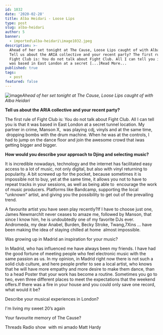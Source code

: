 ```yaml
---
id: 1032
date: '2020-02-28'
title: Alba Heidari - Loose Lips
type: post
slug: alba-heidari
author: 5
banner:
  - imported\alba-heidari\image1032.jpeg
description: >-
  Ahead of her set tonight at The Cause, Loose Lips caught of with Alba Heidari
  Tell us about the ARIA collective and your recent party? The first rule of
  Fight Club is: You do not talk about Fight Club. All I can tell you is that it
  was based in East London at a secret [...]Read More...
published: true
tags:
  - post
featured: false
---
```

![image](../imported\alba-heidari\image1032.jpeg)_Ahead of her set tonight at The Cause, Loose Lips caught of with Alba Heidari_

**Tell us about the ARIA collective and your recent party?**

The first rule of Fight Club is: You do not talk about Fight Club. All I can tell you is that it was based in East London at a secret tunnel location. My partner in crime, Manson X,  was playing cdj, vinyls and at the same time,  dropping bombs with the drum machine. When he was at the controls, I had to jump on the dance floor and join the awesome crowd that iwas getting bigger and bigger.

**How would you describe your approach to Djing and selecting music?**

It is incredible nowadays, technology and the internet has facilitated easy access to a lot of music, not only digital, but also with vinyl returning to popularity. A bit screwed up for the pocket, because sometimes it is impossible not to buy, yet at the same time, it allows you not to have to repeat tracks in your sessions, as well as being able to  encourage the work of music producers. Platforms like Bandcamp, supporting the local “unknown" artist, and giving you the possibility to get out of the prevailing trend. 

A favourite artist you have seen play recently?If I have to choose just one, James NewmarchIt never ceases to amaze me, followed by Manson, that since I know him, he is undoubtedly one of my favorite DJs ever. Andromeda, my dear Anabel, Burden, Becky Stroke, Twang,7Xins … have been making the idea of staying chilled at home  almost impossible.

Was growing up in Madrid an inspiration for your music?

In Madrid, who has influenced me have always been my friends. I have had the good fortune of meeting people who feel electronic music with the same passion as us. In my opinion, in Madrid right now there is not such a solid club culture, and here people prefer to see a local artist, who knows that he will have more empathy and more desire to make them dance, than to a head Poster that your work has become a routine. Sometimes you go to two, even three different places to meet the expectations that the weekend offers.If there was a fire in your house and you could only save one record, what would it be?

Describe your musical experiences in London? 

I'm living my sweet 20’s again

Your favourite memory of The Cause?

Threads Radio show  with mi amado Matt Hardy